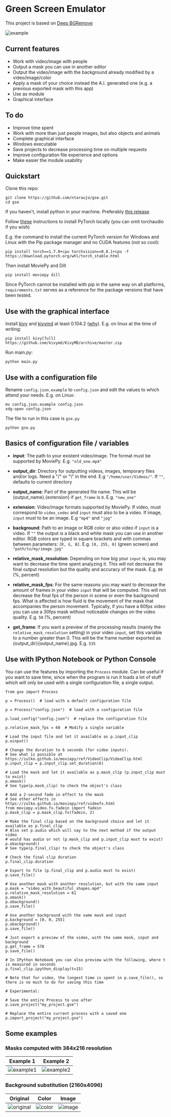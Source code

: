 # Green Screen Emulator
This project is based on [Deep BGRemove](https://github.com/WhiteNoise/deep-bgremove)

![example](https://user-images.githubusercontent.com/66187211/100396165-d544a880-3022-11eb-8996-dfcf3faea716.gif)

## Current features
* Work with video/image with people
* Output a mask you can use in another editor
* Output the video/image with the background already modified by a video/image/color
* Apply a mask of your choice instead the A.I. generated one (e.g. a previous exported mask with this app)
* Use as module
* Graphical interface

## To do
* Improve time spent
* Work with more than just people images, but also objects and animals
* Complete graphical interface
* Windows executable
* Save projects to decrease processing time on multiple requests
* Improve configuration file experience and options
* Make easier the module usability

## Quickstart
Clone this repo:
```
git clone https://github.com/ntaraujo/gse.git
cd gse
```

If you haven't, install python in your machine. Preferably [this release](https://www.python.org/downloads/release/python-386/)

Follow [these](https://pytorch.org/get-started/locally/) instructions to install PyTorch locally (you can omit torchaudio if you wish)

E.g. the command to install the current PyTorch version for Windows and Linux with the Pip package manager and no CUDA features (not so cool):
```
pip install torch==1.7.0+cpu torchvision==0.8.1+cpu -f https://download.pytorch.org/whl/torch_stable.html
```
Then install MoviePy and Dill
```
pip install moviepy dill
```

Since PyTorch cannot be installed with pip in the same way on all platforms, `requirements.txt` serves as a reference for the package versions that have been tested.

## Use with the graphical interface
Install [kivy](https://kivy.org/doc/stable/gettingstarted/installation.html) and
[kivymd](https://github.com/kivymd/KivyMD) at least 0.104.2
([why](https://stackoverflow.com/questions/61307599/filemanager-code-using-kivymd-is-not-functioning)).
E.g. on linux at the time of writing:
```
pip install kivy[full] https://github.com/kivymd/KivyMD/archive/master.zip
```

Run main.py:
```
python main.py
```

## Use with a configuration file
Rename `config.json.example` to `config.json` and edit the values to which attend your needs.
E.g. on Linux:
```
mv config.json.example config.json
xdg-open config.json
```

The file to run in this case is `gse.py`
```
python gse.py
```

## Basics of configuration file / variables
* __input__: The path to your existent video/image. The format must be supported by MoviePy. E.g. `"old_one.mp4"`

* __output_dir__: Directory for outputting videos, images, temporary files and/or logs. Need a "/" or "\\" in the end. E.g `"/home/user/Videos/"`. If `""`, defaults to current directory

* __output_name__: Part of the generated file name. This will be {output_name}.{extension} if `get_frame` is `0`. E.g. `"new_one"`

* __extension__: Video/image formats supported by MoviePy. If video, must correspond to `video_codec` and `input` must also to be a video. If image, `input` must to be an image. E.g `"mp4"` and `"jpg"`

* __background__: Path to an image or RGB color or also video if `input` is a video. If `""` the output is a black and white mask you can use in another editor. RGB colors are typed in square brackets and with commas between parameters: `[R, G, B]`. E.g. `[0, 255, 0]` (green screen) and `"path/to/my/image.jpg"`

* __relative_mask_resolution__: Depending on how big your `input` is, you may want to decrease the time spent analyzing it. This will not decrease the final output resolution but the quality and accuracy of the mask. E.g. `80` (%, percent)

* __relative_mask_fps__: For the same reasons you may want to decrease the amount of frames in your video `input` that will be computed. This will not decrease the final fps of the person in scene or even the background fps. What is affected is how fluid is the movement of the mask that accompanies the person movement. Typically, if you have a 60fps video you can use a 30fps mask without noticeable changes on the video quality. E.g. `50` (%, percent)

* __get_frame__: If you want a preview of the processing results (mainly the `relative_mask_resolution` setting) in your video `input`, set this variable to a number greater than 0. This will be the frame number exported as {output_dir}{output_name}.jpg. E.g. `535`

## Use with IPython Notebook or Python Console
You can use the features by importing the `Process` module. Can be useful if you want to save time, since when the program is run it loads a lot of stuff which will only be used with a single configuration file, a single output.
```
from gse import Process

p = Process()  # load with a default configuration file

p = Process("config.json")  # load with a configuration file

p.load_config("config.json")  # replace the configuration file

p.relative_mask_fps = 60  # Modify a single variable

# Load the input file and let it available as p.input_clip
p.oinput()

# Change the duration to 6 seconds (for video inputs).
# See what is possible at https://zulko.github.io/moviepy/ref/VideoClip/VideoClip.html
p.input_clip = p.input_clip.set_duration(6)

# Load the mask and let it available as p.mask_clip (p.input_clip must to exist)
p.omask()
# See type(p.mask_clip) to check the object's class

# Add a 2-second fade in effect to the mask
# See other effects in https://zulko.github.io/moviepy/ref/videofx.html
from moviepy.video.fx.fadein import fadein
p.mask_clip = p.mask_clip.fx(fadein, 2)

# Make the final clip based on the background choice and let it available as p.final_clip
# Also set p.audio which will say to the next method if the output video
# would has audio or not (p.mask_clip and p.input_clip must to exist)
p.obackground()
# See type(p.final_clip) to check the object's class

# Check the final clip duration
p.final_clip.duration

# Export to file (p.final_clip and p.audio must to exist)
p.save_file()

# Use another mask with another resolution, but with the same input
p.mask = "video_with_beautiful_shapes.mp4"
p.relative_mask_resolution = 61
p.omask()
p.obackground()
p.save_file()

# Use another background with the same mask and input
p.background = [0, 0, 255]
p.obackground()
p.save_file()

# Just export a preview of the video, with the same mask, input and background
p.get_frame = 578
p.save_file()

# In IPython Notebook you can also preview with the following, where t is measured in seconds
p.final_clip.ipython_display(t=15)

# Note that for video, the longest time is spent in p.save_file(), so there is no much to do for saving this time

# Experimental:

# Save the entire Process to use after
p.save_project("my_project.gse")

# Replace the entire current process with a saved one
p.import_project("my_project.gse")
```

## Some examples

### Masks computed with 384x216 resolution
| Example 1 | Example 2 |
| --------- | --------- |
| ![example1](https://user-images.githubusercontent.com/66187211/100396393-86e3d980-3023-11eb-90b8-06ca36d6287f.gif) | ![example2](https://user-images.githubusercontent.com/66187211/100396465-d75b3700-3023-11eb-8a34-36223b97d3ef.gif) |

### Background substitution (2160x4096)
| Original | Color | Image |
| -------- | ----- | ----- |
| ![original](https://user-images.githubusercontent.com/66187211/100396444-c4486700-3023-11eb-811a-141586f6357a.jpg) | ![color](https://user-images.githubusercontent.com/66187211/100396447-c5799400-3023-11eb-8fd7-b416821680e8.jpg) | ![image](https://user-images.githubusercontent.com/66187211/100396449-c6122a80-3023-11eb-8ad7-f1fcff976d01.jpg) |
